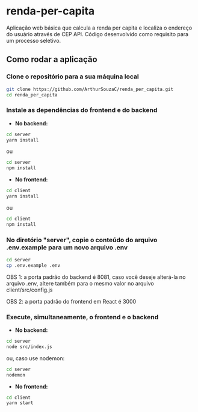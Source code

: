 # renda-per-capita

Aplicação web básica que calcula a renda per capita e localiza o endereço do usuário através de CEP API. Código desenvolvido como requisito para um processo seletivo.

## Como rodar a aplicação

### Clone o repositório para a sua máquina local

```bash
git clone https://github.com/ArthurSouzaC/renda_per_capita.git
cd renda_per_capita
```

### Instale as dependências do frontend e do backend

- **No backend:**

```bash
cd server
yarn install
```

ou

```bash
cd server
npm install
```

- **No frontend:**

```bash
cd client
yarn install
```

ou

```bash
cd client
npm install
```

### No diretório "server", copie o conteúdo do arquivo .env.example para um novo arquivo .env

```bash
cd server
cp .env.example .env
```

OBS 1: a porta padrão do backend é 8081, caso você deseje alterá-la no arquivo .env, altere também para o mesmo valor no arquivo client/src/config.js

OBS 2: a porta padrão do frontend em React é 3000

### Execute, simultaneamente, o frontend e o backend

- **No backend:**

```bash
cd server
node src/index.js
```

ou, caso use nodemon:

```bash
cd server
nodemon
```

- **No frontend:**

```bash
cd client
yarn start
```
